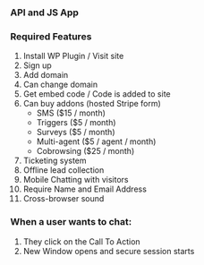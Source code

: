 ### API and JS App

### Required Features

1. Install WP Plugin / Visit site
2. Sign up
3. Add domain
4. Can change domain
5. Get embed code / Code is added to site
6. Can buy addons (hosted Stripe form)
   - SMS ($15 / month)
   - Triggers ($5 / month)
   - Surveys ($5 / month)
   - Multi-agent ($5 / agent / month)
   - Cobrowsing ($25 / month)
7. Ticketing system
8. Offline lead collection
9. Mobile Chatting with visitors
10. Require Name and Email Address
11. Cross-browser sound

### When a user wants to chat:

1. They click on the Call To Action
2. New Window opens and secure session starts